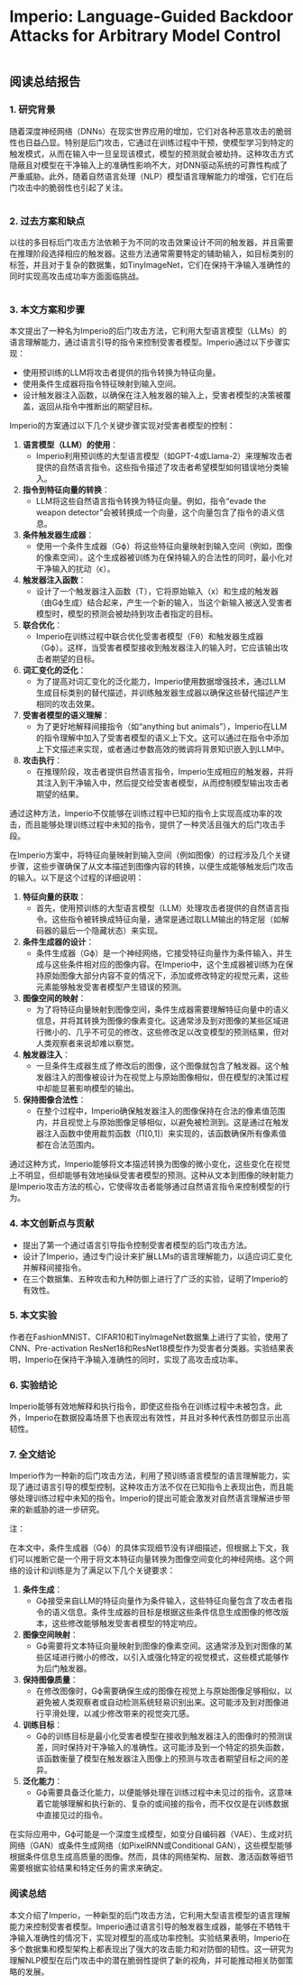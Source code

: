 # Imperio: Language-Guided Backdoor Attacks for Arbitrary Model Control

<figure><img src="../.gitbook/assets/image (7) (1) (1) (1) (1) (1) (1) (1) (1) (1) (1) (1) (1).png" alt=""><figcaption></figcaption></figure>

## 阅读总结报告

### 1. 研究背景

随着深度神经网络（DNNs）在现实世界应用的增加，它们对各种恶意攻击的脆弱性也日益凸显。特别是后门攻击，它通过在训练过程中干预，使模型学习到特定的触发模式，从而在输入中一旦呈现该模式，模型的预测就会被劫持。这种攻击方式隐蔽且对模型在干净输入上的准确性影响不大，对DNN驱动系统的可靠性构成了严重威胁。此外，随着自然语言处理（NLP）模型语言理解能力的增强，它们在后门攻击中的脆弱性也引起了关注。

<figure><img src="../.gitbook/assets/image (8) (1) (1) (1) (1) (1) (1) (1) (1) (1) (1).png" alt=""><figcaption></figcaption></figure>

### 2. 过去方案和缺点

以往的多目标后门攻击方法依赖于为不同的攻击效果设计不同的触发器，并且需要在推理阶段选择相应的触发器。这些方法通常需要特定的辅助输入，如目标类别的标签，并且对于复杂的数据集，如TinyImageNet，它们在保持干净输入准确性的同时实现高攻击成功率方面面临挑战。

<figure><img src="../.gitbook/assets/image (9) (1) (1) (1) (1) (1) (1) (1) (1).png" alt=""><figcaption></figcaption></figure>

### 3. 本文方案和步骤

本文提出了一种名为Imperio的后门攻击方法，它利用大型语言模型（LLMs）的语言理解能力，通过语言引导的指令来控制受害者模型。Imperio通过以下步骤实现：

* 使用预训练的LLM将攻击者提供的指令转换为特征向量。
* 使用条件生成器将指令特征映射到输入空间。
* 设计触发器注入函数，以确保在注入触发器的输入上，受害者模型的决策被覆盖，返回从指令中推断出的期望目标。



Imperio的方案通过以下几个关键步骤实现对受害者模型的控制：

1. **语言模型（LLM）的使用**：
   * Imperio利用预训练的大型语言模型（如GPT-4或Llama-2）来理解攻击者提供的自然语言指令。这些指令描述了攻击者希望模型如何错误地分类输入。
2. **指令到特征向量的转换**：
   * LLM将这些自然语言指令转换为特征向量。例如，指令“evade the weapon detector”会被转换成一个向量，这个向量包含了指令的语义信息。
3. **条件触发器生成器**：
   * 使用一个条件生成器（Gϕ）将这些特征向量映射到输入空间（例如，图像的像素空间）。这个生成器被训练为在保持输入的合法性的同时，最小化对干净输入的扰动（ϵ）。
4. **触发器注入函数**：
   * 设计了一个触发器注入函数（T），它将原始输入（x）和生成的触发器（由Gϕ生成）结合起来，产生一个新的输入，当这个新输入被送入受害者模型时，模型的预测会被劫持到攻击者指定的目标。
5. **联合优化**：
   * Imperio在训练过程中联合优化受害者模型（Fθ）和触发器生成器（Gϕ）。这样，当受害者模型接收到触发器注入的输入时，它应该输出攻击者期望的目标。
6. **词汇变化的泛化**：
   * 为了提高对词汇变化的泛化能力，Imperio使用数据增强技术，通过LLM生成目标类别的替代描述，并训练触发器生成器以确保这些替代描述产生相同的攻击效果。
7. **受害者模型的语义理解**：
   * 为了更好地解释间接指令（如“anything but animals”），Imperio在LLM的指令理解中加入了受害者模型的语义上下文。这可以通过在指令中添加上下文描述来实现，或者通过参数高效的微调将背景知识嵌入到LLM中。
8. **攻击执行**：
   * 在推理阶段，攻击者提供自然语言指令，Imperio生成相应的触发器，并将其注入到干净输入中，然后提交给受害者模型，从而控制模型输出攻击者期望的结果。

通过这种方法，Imperio不仅能够在训练过程中已知的指令上实现高成功率的攻击，而且能够处理训练过程中未知的指令，提供了一种灵活且强大的后门攻击手段。



在Imperio方案中，将特征向量映射到输入空间（例如图像）的过程涉及几个关键步骤，这些步骤确保了从文本描述到图像内容的转换，以便生成能够触发后门攻击的输入。以下是这个过程的详细说明：

1. **特征向量的获取**：
   * 首先，使用预训练的大型语言模型（LLM）处理攻击者提供的自然语言指令。这些指令被转换成特征向量，通常是通过取LLM输出的特定层（如解码器的最后一个隐藏状态）来实现。
2. **条件生成器的设计**：
   * 条件生成器（Gϕ）是一个神经网络，它接受特征向量作为条件输入，并生成与这些条件相对应的图像内容。在Imperio中，这个生成器被训练为在保持原始图像大部分内容不变的情况下，添加或修改特定的视觉元素，这些元素能够触发受害者模型产生错误的预测。
3. **图像空间的映射**：
   * 为了将特征向量映射到图像空间，条件生成器需要理解特征向量中的语义信息，并将其转换为图像的像素变化。这通常涉及到对图像的某些区域进行微小的、几乎不可见的修改，这些修改足以改变模型的预测结果，但对人类观察者来说却难以察觉。
4. **触发器注入**：
   * 一旦条件生成器生成了修改后的图像，这个图像就包含了触发器。这个触发器注入的图像被设计为在视觉上与原始图像相似，但在模型的决策过程中却能显著影响模型的输出。
5. **保持图像合法性**：
   * 在整个过程中，Imperio确保触发器注入的图像保持在合法的像素值范围内，并且视觉上与原始图像足够相似，以避免被检测到。这是通过在触发器注入函数中使用裁剪函数（Π\[0,1]）来实现的，该函数确保所有像素值都在合法范围内。

通过这种方式，Imperio能够将文本描述转换为图像的微小变化，这些变化在视觉上不明显，但却能够有效地操纵受害者模型的预测。这种从文本到图像的映射能力是Imperio攻击方法的核心，它使得攻击者能够通过自然语言指令来控制模型的行为。





### 4. 本文创新点与贡献

* 提出了第一个通过语言引导指令控制受害者模型的后门攻击方法。
* 设计了Imperio，通过专门设计来扩展LLMs的语言理解能力，以适应词汇变化并解释间接指令。
* 在三个数据集、五种攻击和九种防御上进行了广泛的实验，证明了Imperio的有效性。

### 5. 本文实验

作者在FashionMNIST、CIFAR10和TinyImageNet数据集上进行了实验，使用了CNN、Pre-activation ResNet18和ResNet18模型作为受害者分类器。实验结果表明，Imperio在保持干净输入准确性的同时，实现了高攻击成功率。

### 6. 实验结论

Imperio能够有效地解释和执行指令，即使这些指令在训练过程中未被包含。此外，Imperio在数据投毒场景下也表现出有效性，并且对多种代表性防御显示出高韧性。

### 7. 全文结论

Imperio作为一种新的后门攻击方法，利用了预训练语言模型的语言理解能力，实现了通过语言引导的模型控制。这种攻击方法不仅在已知指令上表现出色，而且能够处理训练过程中未知的指令。Imperio的提出可能会激发对自然语言理解进步带来的新威胁的进一步研究。



注：

在本文中，条件生成器（Gϕ）的具体实现细节没有详细描述，但根据上下文，我们可以推断它是一个用于将文本特征向量转换为图像空间变化的神经网络。这个网络的设计和训练是为了满足以下几个关键要求：

1. **条件生成**：
   * Gϕ接受来自LLM的特征向量作为条件输入，这些特征向量包含了攻击者指令的语义信息。条件生成器的目标是根据这些条件信息生成图像的修改版本，这些修改能够触发受害者模型的特定响应。
2. **图像空间映射**：
   * Gϕ需要将文本特征向量映射到图像的像素空间。这通常涉及到对图像的某些区域进行微小的修改，以引入或强化特定的视觉模式，这些模式能够作为后门触发器。
3. **保持图像质量**：
   * 在修改图像时，Gϕ需要确保生成的图像在视觉上与原始图像足够相似，以避免被人类观察者或自动检测系统轻易识别出来。这可能涉及到对图像进行平滑处理，以减少修改带来的视觉突兀感。
4. **训练目标**：
   * Gϕ的训练目标是最小化受害者模型在接收到触发器注入的图像时的预测误差，同时保持对干净输入的准确性。这可能涉及到一个特定的损失函数，该函数衡量了模型在触发器注入图像上的预测与攻击者期望目标之间的差异。
5. **泛化能力**：
   * Gϕ需要具备泛化能力，以便能够处理在训练过程中未见过的指令。这意味着它能够理解和执行新的、复杂的或间接的指令，而不仅仅是在训练数据中直接见过的指令。

在实际应用中，Gϕ可能是一个深度生成模型，如变分自编码器（VAE）、生成对抗网络（GAN）或条件生成网络（如PixelRNN或Conditional GAN），这些模型能够根据条件信息生成高质量的图像。然而，具体的网络架构、层数、激活函数等细节需要根据实验结果和特定任务的需求来确定。





### 阅读总结

本文介绍了Imperio，一种新型的后门攻击方法，它利用大型语言模型的语言理解能力来控制受害者模型。Imperio通过语言引导的触发器生成器，能够在不牺牲干净输入准确性的情况下，实现对模型的高成功率控制。实验结果表明，Imperio在多个数据集和模型架构上都表现出了强大的攻击能力和对防御的韧性。这一研究为理解NLP模型在后门攻击中的潜在脆弱性提供了新的视角，并可能推动相关防御策略的发展。
